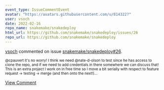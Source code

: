 ```yaml
---
event_type: IssueCommentEvent
avatar: "https://avatars.githubusercontent.com/u/814322?"
user: vsoch
date: 2022-02-16
repo_name: snakemake/snakedeploy
html_url: https://github.com/snakemake/snakedeploy/issues/26
repo_url: https://github.com/snakemake/snakedeploy
---
```


<a href='https://github.com/vsoch' target='_blank'>vsoch</a> commented on issue <a href='https://github.com/snakemake/snakedeploy/issues/26' target='_blank'>snakemake/snakedeploy#26</a>.

<small>@cpauvert it's no worry! I think we need @nate-d-olson to test since he has access to clone the repo, and if we need to add credentials in there somewhere we can discuss that! This is an extra project I work on in free time so I move a bit serially with respect to feature request -> testing -> merge (and then onto the next!)...</small>

<a href='https://github.com/snakemake/snakedeploy/issues/26' target='_blank'>View Comment</a>
